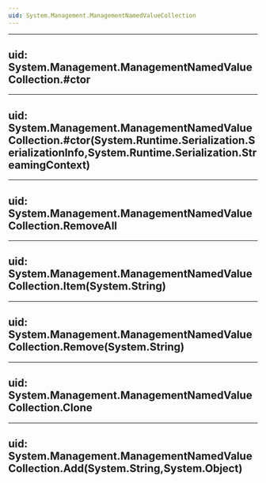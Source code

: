 ```yaml
---
uid: System.Management.ManagementNamedValueCollection
---
```


---
uid: System.Management.ManagementNamedValueCollection.#ctor
---

---
uid: System.Management.ManagementNamedValueCollection.#ctor(System.Runtime.Serialization.SerializationInfo,System.Runtime.Serialization.StreamingContext)
---

---
uid: System.Management.ManagementNamedValueCollection.RemoveAll
---

---
uid: System.Management.ManagementNamedValueCollection.Item(System.String)
---

---
uid: System.Management.ManagementNamedValueCollection.Remove(System.String)
---

---
uid: System.Management.ManagementNamedValueCollection.Clone
---

---
uid: System.Management.ManagementNamedValueCollection.Add(System.String,System.Object)
---
